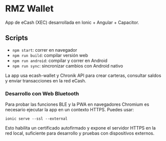 # RMZ Wallet
App de eCash (XEC) desarrollada en Ionic + Angular + Capacitor.

## Scripts
- `npm start`: correr en navegador
- `npm run build`: compilar versión web
- `npm run android`: compilar y correr en Android
- `npm run sync`: sincronizar cambios con Android nativo

La app usa ecash-wallet y Chronik API para crear carteras, consultar saldos y enviar transacciones en la red eCash.

### Desarrollo con Web Bluetooth

Para probar las funciones BLE y la PWA en navegadores Chromium es necesario ejecutar la app en un contexto HTTPS. Puedes usar:

```
ionic serve --ssl --external
```

Esto habilita un certificado autofirmado y expone el servidor HTTPS en la red local, suficiente para desarrollo y pruebas con dispositivos externos.
